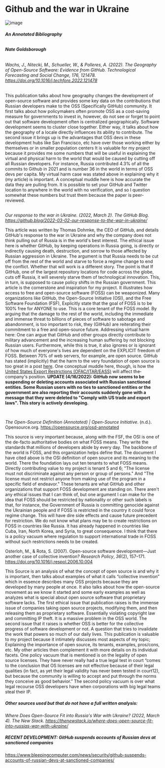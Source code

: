 # **Github and the war in Ukraine**

![image](https://user-images.githubusercontent.com/23101313/205118977-233e7e05-2053-437b-a135-b197fe1b2d4b.png)


###### **An Annotated Bibliography**

###### **Nate Goldsborough**

###### *Wachs, J., Nitecki, M., Schueller, W., & Polleres, A. (2022). The Geography of Open-Source Software: Evidence from GitHub. Technological Forecasting and Social Change, 176, 121478. <https://doi.org/10.1016/j.techfore.2022.121478>*

This publication talks about how geography changes the development of open-source software and provides some key data on the contributions that Russian developers make to the OSS (Specifically GitHub) community. It first talks about how policymakers often promote OSS as a cost-saving measure for governments to invest in, however, do not see or forget to point out that software development often is centralized geographically. Software development seems to cluster close together. Either way, it talks about how the geography of a locale directly influences its ability to contribute. The second issue it brings up is the advantages that OSS devs in these development hubs like San Francisco, etc have over those working either by themselves or in smaller population centers It is valuable for my project because it provides me some numbers that will be useful in explaining the virtual and physical harm to the world that would be caused by cutting off all Russian developers. For instance, Russia contributed 4.3% of all the commits to Github in 2021 and is number 36 in the world in terms of OSS devs per capita. My virtual harm case was stated above in explaining why it (my article) is important. A conceptual muddle here is how accurate the data they are pulling from. It is possible to set your GitHub and Twitter location to anywhere in the world with no verification, and so I question somewhat these numbers but trust them because the paper is peer-reviewed.

\
*Our response to the war in Ukraine. (2022, March 2). The GitHub Blog. <https://github.blog/2022-03-02-our-response-to-the-war-in-ukraine/>*

This article was written by Thomas Dohmke, the CEO of GitHub, and details GitHub's response to the war in Ukraine and why the company does not think pulling out of Russia is in the world's best interest. The ethical issue here is whether GitHub, by keeping operations in Russia going, is directly or indirectly causing death, destruction, and sorrow to those affected by Russian aggression in Ukraine. The argument is that Russia needs to be cut off from the rest of the world and starve to force a regime change to end the conflict. Whether that will work is a different story. The point is that If GitHub, one of the largest repository locations for code across the globe, cuts off Russia, it will severely starve them of technological innovation. This, in turn, is supposed to cause policy shifts in the Russian government. This article is the cornerstone and inspiration for my project. It illustrates how access to free and open-source software (FOSS) can be weaponized. Many organizations like GitHub, the Open-Source Initiative (OSI), and the Free Software Foundation (FSF), Explicitly state that the goal of FOSS is to be 100% free for ANYONE to use. This is a core tenant of the FOSS model. By arguing that the damage to the rest of the world, including the immediate and immense threat to billions of pieces of software to sabotage and abandonment, is too important to risk, they (GitHub) are reiterating their commitment to a free and open-source future. Addressing virtual harm here: One can argue that GitHub and other groups directly contribute to military advancement and the increasing human suffering by not blocking Russian users. Furthermore, while this is true, it also ignores or is ignorant of how much of everyone's lives are dependent on the EXPLICIT freedom of FOSS. Between 70% of web servers, for example, are open source. GitHub has stated (implicitly) that the harm to the very foundation of open source is too great in a post [here](https://github.com/github/feedback/discussions/12042#discussioncomment-2276190). One conceptual muddle here, though, is how the [United States Export Restrictions (OFAC/ITAR/EASS)](https://docs.github.com/en/site-policy/other-site-policies/github-and-trade-controls) will affect the­­­ company's position. **UPDATE (4/16/2022): GitHub now seems to be suspending or deleting accounts associated with Russian sanctioned entities. Some Russian users with no ties to sanctioned entities or the government are also reporting their accounts suddenly gone with a message that they were deleted to "Comply with US trade and export laws". This story is actively developing.**

­­­

*The Open-Source Definition (Annotated) | Open-Source Initiative*. (n.d.). Opensource.org. <https://opensource.org/osd-annotated>

This source is very important because, along with the FSF, the OSI is one of the de-facto authoritative bodies on what FOSS means. They write the standards that millions of developers abide by every day. The backbone of the world is FOSS, and this organization helps define that. The document I have cited above is the OSI definition of open source and its meaning to the world. There the foundation lays out ten tenants to what FOSS means. Directly contributing value to my project is tenant 5 and 6; "The license must not discriminate against any person or group of persons." And "The license must not restrict anyone from making use of the program in a specific field of endeavor." These tenants are what GitHub and other organizations that support FOSS development are standing on. There aren't any ethical issues that I can think of, but one argument I can make for the idea that FOSS should be restricted by nationality or other such labels is that, for instance, the Government of Russia is committing genocide against the Ukrainian people and if FOSS is restricted in the country it could force regime change. This will have dire side effects and cause future precedent for restriction. We do not know what plans may be to create restrictions on FOSS in countries like Russia. It has already happened in countries like Cuba, Iran, North Korea, and Syria, to great consequence. I think that there is a policy vacuum where regulation to support international trade in FOSS without such restrictions needs to be created.

Osterloh, M., & Rota, S. (2007). Open-source software development—Just another case of collective invention? *Research Policy*, *36*(2), 157–171. <https://doi.org/10.1016/j.respol.2006.10.004>

This Source is an analysis of what the concept of open source is and why it is important, then talks about examples of what it calls “collective invention” which in essence describes many OSS projects because they are developed by many people at once. It also talks about how the open-source movement as we know it started and some early examples as well as analyzes what is special about open source software that proprietary software lacks. The first ethical issue that publication raises is the immense issue of companies taking open source projects, modifying them, and then releasing them as proprietary software. Essentially violating copyright law and committing IP theft. It is a massive problem in the OSS world. The second issue that it raises is whether OSS is better for the collective progress of software development or not. A question that tries to invalidate the work that powers so much of our daily lives. This publication is valuable to my project because it intimately discusses most aspects of my topic; Explaining the importance of open source, its tenants, examples, pros/cons, etc. My other articles then complement it with more details on its individual facets. One policy vacuum that is mentioned is on the legality of open source licenses. They have never really had a true legal test in court “comes to the conclusion that OS licenses are not effective because of their legal qualities (in fact, as yet their legal validity has never been tested in court12), but because the community is willing to accept and put through the norms they conceive as good behavior.” The second policy vacuum is over what legal recourse OSS developers have when corporations with big legal teams steal their IP.

##### Other sources used but that do not have a full written analysis:

*Where Does Open-Source Fit into Russia's War with Ukraine? (2022, March 4). The New Stack. <https://thenewstack.io/where-does-open-source-fit-into-russias-war-with-ukraine/>*

##### RECENT DEVELOPMENT: GitHub suspends accounts of Russian devs at sanctioned companies

<https://www.bleepingcomputer.com/news/security/github-suspends-accounts-of-russian-devs-at-sanctioned-companies/>

